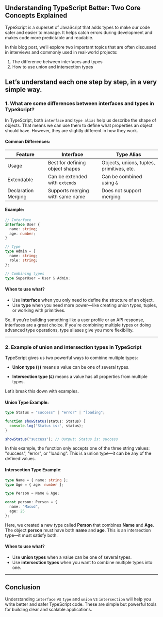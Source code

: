 ## Understanding TypeScript Better: Two Core Concepts Explained

TypeScript is a superset of JavaScript that adds types to make our code safer and easier to manage. It helps catch errors during development and makes code more predictable and readable.

In this blog post, we’ll explore two important topics that are often discussed in interviews and commonly used in real-world projects:

1. The difference between interfaces and types
2. How to use union and intersection types

Let’s understand each one step by step, in a very simple way.
---

### 1. What are some differences between **interfaces** and **types** in TypeScript?

In TypeScript, both `interface` and `type alias` help us describe the shape of objects. That means we can use them to define what properties an object should have. However, they are slightly different in how they work.

#### Common Differences:

| Feature            | Interface                              | Type Alias                             |
|--------------------|-----------------------------------------|----------------------------------------|
| Usage              | Best for defining object shapes         | Objects, unions, tuples, primitives, etc.|
| Extendable         | Can be extended with `extends`          | Can be combined using `&`              |
| Declaration Merging| Supports merging with same name         | Does not support merging               |

#### Example:

```ts
// Interface
interface User {
  name: string;
  age: number;
}

// Type
type Admin = {
  name: string;
  role: string;
};

// Combining types
type SuperUser = User & Admin;
```

#### When to use what?

- Use **interface** when you only need to define the structure of an object.
- Use **type** when you need more power—like creating union types, tuples, or working with primitives.

So, if you’re building something like a user profile or an API response, interfaces are a great choice. If you're combining multiple types or doing advanced type operations, type aliases give you more flexibility.

---

### 2. Example of **union** and **intersection** types in TypeScript

TypeScript gives us two powerful ways to combine multiple types:

- **Union type (`|`)** means a value can be one of several types.

- **Intersection type (`&`)** means a value has all properties from multiple types.

Let’s break this down with examples.

#### Union Type Example:
```ts
type Status = "success" | "error" | "loading";

function showStatus(status: Status) {
  console.log("Status is:", status);
}

showStatus("success"); // Output: Status is: success
```

In this example, the function only accepts one of the three string values: "success", "error", or "loading". This is a union type—it can be any of the defined values.

#### Intersection Type Example:
```ts
type Name = { name: string };
type Age = { age: number };

type Person = Name & Age;

const person: Person = {
  name: "Masud",
  age: 25
};
```

Here, we created a new type called **Person** that combines **Name** and **Age**. The object **person** must have both **name** and **age**. This is an intersection type—it must satisfy both.

#### When to use what?
- Use **union types** when a value can be one of several types.
- Use **intersection types** when you want to combine multiple types into one.

---

## Conclusion

Understanding `interface` vs `type` and `union` vs `intersection` will help you write better and safer TypeScript code. These are simple but powerful tools for building clear and scalable applications.
